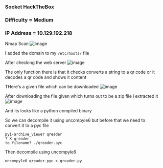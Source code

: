 <h3> Socket HackTheBox </h3>

### Difficulty = Medium

### IP Address = 10.129.192.218

Nmap Scan
![image](https://user-images.githubusercontent.com/127159644/227752209-8bcc9dfd-8685-4712-aa97-27157cefbd71.png)

I added the domain to my `/etc/hosts/` file 

After checking the web server
![image](https://user-images.githubusercontent.com/127159644/227752256-e92d99e0-3e8d-4e55-a8c8-bca0c05f4ec9.png)

The only function there is that it checks converts a string to a qr code or it decodes a qr code and shows it content

THere's a given file which can be downloaded
![image](https://user-images.githubusercontent.com/127159644/227752314-2284d46b-4768-4e7a-9dd7-a0eb2ec0be61.png)

After downloading the file given which turns out to be a zip file i extracted it
![image](https://user-images.githubusercontent.com/127159644/227752448-abeca5ea-8dc0-455f-835f-38296891d3d4.png)

And its looks like a python compiled binary

So we can decompile it using uncompyle6 but before that we need to convert it to a pyc file

```
pyi-archive_viewer qreader
? X qreader
to filename? ./qreader.pyc
```

Then decompile using uncompyle6

```
uncompyle6 qreader.pyc > qreader.py
```



